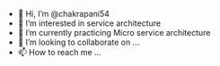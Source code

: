 - 👋 Hi, I’m @chakrapani54
- 👀 I’m interested in service architecture
- 🌱 I’m currently practicing Micro service architecture
- 💞️ I’m looking to collaborate on ...
- 📫 How to reach me ...

<!---
chakrapani54/chakrapani54 is a ✨ special ✨ repository because its `README.md` (this file) appears on your GitHub profile.
You can click the Preview link to take a look at your changes.
--->
